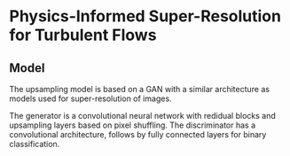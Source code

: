 # Physics-Informed Super-Resolution for Turbulent Flows

## Model

The upsampling model is based on a GAN with a similar architecture as models used for super-resolution of images.

The generator is a convolutional neural network with redidual blocks and upsampling layers based on pixel shuffling. The discriminator has a convolutional architecture, follows by fully connected layers for binary classification.
